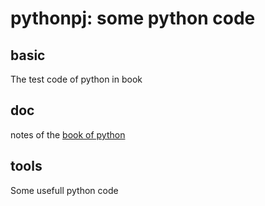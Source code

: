 # pythonpj: some python code

## basic
The test code of python in book

## doc
notes of the [book of python](https://book.douban.com/subject/26278021/)

## tools
Some usefull python code